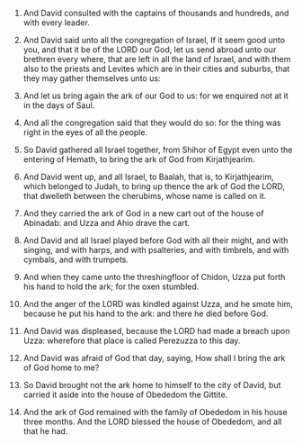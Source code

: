 1. And David consulted with the captains of thousands and hundreds,
and with every leader.

2. And David said unto all the congregation of Israel, If it seem
good unto you, and that it be of the LORD our God, let us send abroad
unto our brethren every where, that are left in all the land of
Israel, and with them also to the priests and Levites which are in
their cities and suburbs, that they may gather themselves unto us:

3. And let us bring again the ark of our God to us: for we enquired
not at it in the days of Saul.

4. And all the congregation said that they would do so: for the
thing was right in the eyes of all the people.

5. So David gathered all Israel together, from Shihor of Egypt even
unto the entering of Hemath, to bring the ark of God from
Kirjathjearim.

6. And David went up, and all Israel, to Baalah, that is, to
Kirjathjearim, which belonged to Judah, to bring up thence the ark of
God the LORD, that dwelleth between the cherubims, whose name is
called on it.

7. And they carried the ark of God in a new cart out of the house of
Abinadab: and Uzza and Ahio drave the cart.

8. And David and all Israel played before God with all their might,
and with singing, and with harps, and with psalteries, and with
timbrels, and with cymbals, and with trumpets.

9. And when they came unto the threshingfloor of Chidon, Uzza put
forth his hand to hold the ark; for the oxen stumbled.

10. And the anger of the LORD was kindled against Uzza, and he smote
him, because he put his hand to the ark: and there he died before God.

11. And David was displeased, because the LORD had made a breach
upon Uzza: wherefore that place is called Perezuzza to this day.

12. And David was afraid of God that day, saying, How shall I bring
the ark of God home to me?

13. So David brought not the ark home to
himself to the city of David, but carried it aside into the house of
Obededom the Gittite.

14. And the ark of God remained with the family of Obededom in his
house three months. And the LORD blessed the house of Obededom, and
all that he had.